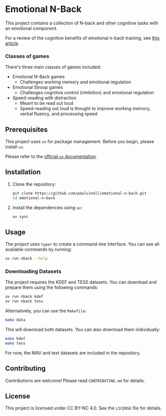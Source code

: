 # Emotional N-Back

This project contains a collection of N-back and other cognitive tasks with an emotional component.

For a review of the cognitive benefits of emotional n-back training, see [this article](https://www.iqmindware.com/increase-cognitive-resilience/emotional-dual-n-back-science/).

### Classes of games
There's three main classes of games included:

* Emotional N-Back games
  * Challenges working memory and emotional regulation
* Emotional Stroop games
  * Challenges cognitive control (inhibition) and emotional regulation
* Speed-reading with distraction
  * Meant to be read out loud
  * Speed-reading out loud is thought to improve working memory, verbal fluency, and processing speed

## Prerequisites

This project uses `uv` for package management. Before you begin, please install `uv`.

Please refer to the [official `uv` documentation](https://docs.astral.sh/uv/getting-started/installation/).

## Installation

1.  Clone the repository:
    ```bash
    git clone https://github.com/paulvinell/emotional-n-back.git
    cd emotional-n-back
    ```

2.  Install the dependencies using `uv`:
    ```bash
    uv sync
    ```

## Usage

The project uses `typer` to create a command-line interface. You can see all available commands by running:

```bash
uv run nback --help
```

### Downloading Datasets

The project requires the KDEF and TESS datasets. You can download and prepare them using the following commands:

```bash
uv run nback kdef
uv run nback tess
```

Alternatively, you can use the `Makefile`:

```bash
make data
```

This will download both datasets. You can also download them individually:

```bash
make kdef
make tess
```

For now, the MAV and text datasets are included in the repository.

## Contributing

Contributions are welcome! Please read `CONTRIBUTING.md` for details.

## License

This project is licensed under CC BY-NC 4.0. See the `LICENSE` file for details.
